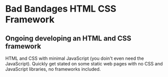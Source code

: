 # Bad Bandages HTML CSS Framework

## Ongoing developing an HTML and CSS framework

HTML and CSS with minimal JavaScript (you doin't even need the JavaScript). Quickly get stated on some static web pages with no CSS and JavaScript libraries, no frameworks included.
